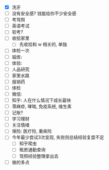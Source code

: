 

- [x] 洗牙
- [ ] 没有安全感? 钱能给你不少安全感
- [ ] 考驾照
- [ ] 英语考试
- [ ] 软考?
- [ ] 收拾家里
	- [ ] 先收拾和 w 相关的, 单独
- [ ] 体检一次  
- [ ] 锻炼:
- [ ] 体验:
- [ ] 人品研究
- [ ] 家里水路
- [ ] 报销药
- [ ] 体检
- [ ] 微信: 
- [ ] 知乎: 人在什么情况下成长最快
- [ ] 荨麻疹, 哮喘, 免疫系统, 维生素
- [ ] 记账? 
- [ ] 学习理财
- [ ] 关注情绪
- [ ] 保险: 医疗险, 重疾险
- [ ] 今年最少尝试3次变现, 失败则总结经验复盘不足
	- [ ] 知乎爬虫
	- [ ] 租房通勤查询
	- [ ] 驾照经验整理拿出去
- [ ] 做的多点